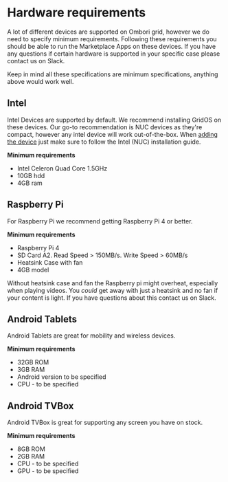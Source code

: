 # Hardware requirements
A lot of different devices are supported on Ombori grid, however we do need to specify minimum requirements. Following these requirements you should be able to run the Marketplace Apps on these devices. If you have any questions if certain hardware is supported in your specific case please contact us on Slack.

Keep in mind all these specifications are minimum specifications, anything above would work well.

## Intel
Intel Devices are supported by default. We recommend installing GridOS on these devices. Our go-to recommendation is NUC devices as they're compact, however any intel device will work out-of-the-box. When [adding the device](/concepts/adding-device/) just make sure to follow the Intel (NUC) installation guide.

**Minimum requirements**

- Intel Celeron Quad Core 1.5GHz
- 10GB hdd
- 4GB ram

## Raspberry Pi
For Raspberry Pi we recommend getting Raspberry Pi 4 or better. 

**Minimum requirements**
- Raspberry Pi 4
- SD Card A2. Read Speed > 150MB/s. Write Speed > 60MB/s
- Heatsink Case with fan
- 4GB model

Without heatsink case and fan the Raspberry pi might overheat, especially when playing videos. You *could* get away with just a heatsink and no fan if your content is light. If you have questions about this contact us on Slack.

## Android Tablets
Android Tablets are great for mobility and wireless devices. 

**Minimum requirements**

- 32GB ROM
- 3GB RAM
- Android version to be specified
- CPU - to be specified


## Android TVBox
Android TVBox is great for supporting any screen you have on stock.

**Minimum requirements**

- 8GB ROM
- 2GB RAM
- CPU - to be specified
- GPU - to be specified